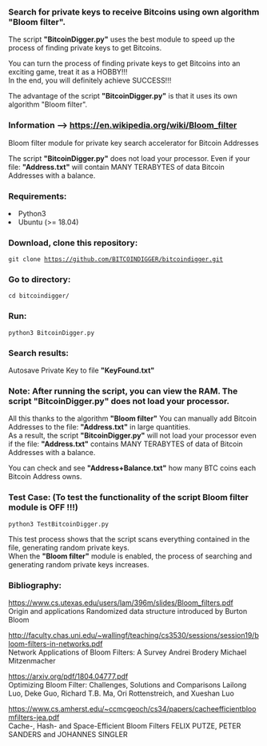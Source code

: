 ### Search for private keys to receive Bitcoins using own algorithm "Bloom filter".

The script <strong>"BitcoinDigger.py"</strong> uses the best module to speed up the process of finding private keys to get Bitcoins.

You can turn the process of finding private keys to get Bitcoins into an exciting game, treat it as a HOBBY!!!<br>
In the end, you will definitely achieve SUCCESS!!!

The advantage of the script <strong>"BitcoinDigger.py"</strong> is that it uses its own algorithm "Bloom filter"</strong>.

### Information  -->  https://en.wikipedia.org/wiki/Bloom_filter

Bloom filter module for private key search accelerator for Bitcoin Addresses

The script <strong>"BitcoinDigger.py"</strong> does not load your processor. Even if your file: <strong>"Address.txt"</strong> will contain MANY TERABYTES of data Bitcoin Addresses with a balance.

### Requirements:

<li>Python3</li>
<li>Ubuntu (>= 18.04)</li>


### Download, clone this repository:

<code>git clone https://github.com/BITCOINDIGGER/bitcoindigger.git</code>

### Go to directory:

<code>cd bitcoindigger/</code>

### Run:

<code>python3 BitcoinDigger.py</code>


### Search results:
Autosave Private Key to file <strong>"KeyFound.txt"</strong>


### Note: After running the script, you can view the RAM. The script "BitcoinDigger.py" does not load your processor.
All this thanks to the algorithm <strong>"Bloom filter"</strong> 
You can manually add Bitcoin Addresses to the file: <strong>"Address.txt"</strong> in large quantities.<br>
As a result, the script <strong>"BitcoinDigger.py"</strong> will not load your processor even if the file: <strong>"Address.txt"</strong> contains MANY TERABYTES of data of Bitcoin Addresses with a balance.
 
You can check and see <strong>"Address+Balance.txt"</strong> how many BTC coins each Bitcoin Address owns.


### Test Case: (To test the functionality of the script Bloom filter module is OFF !!!)

<code>python3 TestBitcoinDigger.py</code>

This test process shows that the script scans everything contained in the file, generating random private keys.<br>
When the <strong>"Bloom filter"</strong> module is enabled, the process of searching and generating random private keys increases.




### Bibliography:


https://www.cs.utexas.edu/users/lam/396m/slides/Bloom_filters.pdf<br>
Origin and applications Randomized data structure introduced by Burton Bloom





http://faculty.chas.uni.edu/~wallingf/teaching/cs3530/sessions/session19/bloom-filters-in-networks.pdf<br>
Network Applications of Bloom Filters: A Survey
Andrei Brodery Michael Mitzenmacher




https://arxiv.org/pdf/1804.04777.pdf<br>
Optimizing Bloom Filter: Challenges, Solutions and Comparisons
Lailong Luo, Deke Guo, Richard T.B. Ma, Ori Rottenstreich, and Xueshan Luo



https://www.cs.amherst.edu/~ccmcgeoch/cs34/papers/cacheefficientbloomfilters-jea.pdf<br>
Cache-, Hash- and Space-Efficient Bloom Filters
FELIX PUTZE, PETER SANDERS and JOHANNES SINGLER






















<!--
**BITCOINDIGGER/bitcoindigger** is a ✨ _special_ ✨ repository because its `README.md` (this file) appears on your GitHub profile.

Here are some ideas to get you started:

- 🔭 I’m currently working on ...
- 🌱 I’m currently learning ...
- 👯 I’m looking to collaborate on ...
- 🤔 I’m looking for help with ...
- 💬 Ask me about ...
- 📫 How to reach me: ...
- 😄 Pronouns: ...
- ⚡ Fun fact: ...
-->
